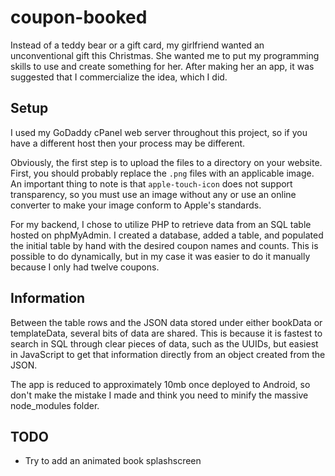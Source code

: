 # coupon-booked
Instead of a teddy bear or a gift card, my girlfriend wanted an unconventional
gift this Christmas. She wanted me to put my programming skills to use and
create something for her. After making her an app, it was suggested that I 
commercialize the idea, which I did.

## Setup
I used my GoDaddy cPanel web server throughout this project, so if you have a
different host then your process may be different.

Obviously, the first step is to upload the files to a directory on your website.
First, you should probably replace the `.png` files with an applicable image. An
important thing to note is that `apple-touch-icon` does not support transparency,
so you must use an image without any or use an online converter to make your image
conform to Apple's standards.

For my backend, I chose to utilize PHP to retrieve data from an SQL table hosted
on phpMyAdmin. I created a database, added a table, and populated the initial
table by hand with the desired coupon names and counts. This is possible to do
dynamically, but in my case it was easier to do it manually because I only had
twelve coupons.

## Information
Between the table rows and the JSON data stored under either bookData or 
templateData, several bits of data are shared. This is because it is fastest
to search in SQL through clear pieces of data, such as the UUIDs, but easiest
in JavaScript to get that information directly from an object created from
the JSON.

The app is reduced to approximately 10mb once deployed to Android, so don't make
the mistake I made and think you need to minify the massive node_modules folder.

## TODO
- Try to add an animated book splashscreen
